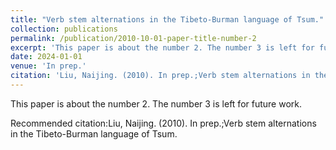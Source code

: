 ```yaml
---
title: "Verb stem alternations in the Tibeto-Burman language of Tsum."
collection: publications
permalink: /publication/2010-10-01-paper-title-number-2
excerpt: 'This paper is about the number 2. The number 3 is left for future work.'
date: 2024-01-01
venue: 'In prep.'
citation: 'Liu, Naijing. (2010). In prep.;Verb stem alternations in the Tibeto-Burman language of Tsum.'
---
```

This paper is about the number 2. The number 3 is left for future work.

Recommended citation:Liu, Naijing. (2010). In prep.;Verb stem alternations in the Tibeto-Burman language of Tsum.
